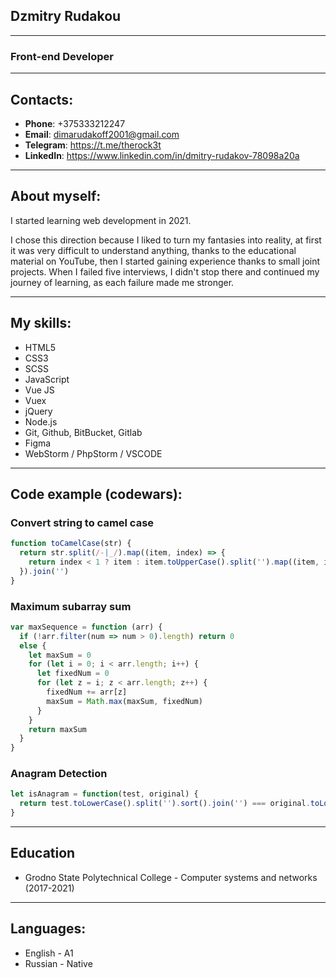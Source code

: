 ## Dzmitry Rudakou
___
### Front-end Developer
___
## Contacts:

- **Phone**: +375333212247
- **Email**: dimarudakoff2001@gmail.com
- **Telegram**: https://t.me/therock3t
- **LinkedIn**: https://www.linkedin.com/in/dmitry-rudakov-78098a20a
---
## About myself:

I started learning web development in 2021.

I chose this direction because I liked to turn my fantasies into reality, at first it was very difficult to understand anything, thanks to the educational material on YouTube, then I started gaining experience thanks to small joint projects. When I failed five interviews, I didn't stop there and continued my journey of learning, as each failure made me stronger.

---
## My skills:

- HTML5
- CSS3
- SCSS
- JavaScript
- Vue JS
- Vuex
- jQuery
- Node.js
- Git, Github, BitBucket, Gitlab
- Figma
- WebStorm / PhpStorm / VSCODE
---
## Code example (codewars):
### Convert string to camel case
```javascript
function toCamelCase(str) {
  return str.split(/-|_/).map((item, index) => {
    return index < 1 ? item : item.toUpperCase().split('').map((item, index) => index < 1 ? item.toUpperCase(): item.toLowerCase()).join('')
  }).join('')
}
```

### Maximum subarray sum
```javascript
var maxSequence = function (arr) {
  if (!arr.filter(num => num > 0).length) return 0
  else {
    let maxSum = 0
    for (let i = 0; i < arr.length; i++) {
      let fixedNum = 0
      for (let z = i; z < arr.length; z++) {
        fixedNum += arr[z]
        maxSum = Math.max(maxSum, fixedNum)
      }
    }
    return maxSum
  }
}
```

### Anagram Detection
```javascript
let isAnagram = function(test, original) {
  return test.toLowerCase().split('').sort().join('') === original.toLowerCase().split('').sort().join('')
}
```
---
## Education
- Grodno State Polytechnical College - Computer systems and networks (2017-2021)
---
## Languages:
- English - A1
- Russian - Native

